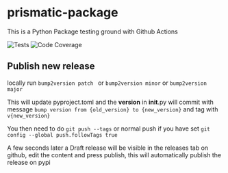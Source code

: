 # prismatic-package
This is a Python Package testing ground with Github Actions

![Tests](https://github.com/prismaticd/prismatic-package/workflows/Tests/badge.svg?branch=master) 
![Code Coverage](https://img.shields.io/badge/code%20coverage-100%25-success.svg)


## Publish new release

locally run `bump2version patch ` or `bump2version minor` or `bump2version major`

This will update pyproject.toml and the __version__ in __init__.py will commit with message 
`bump version from {old_version} to {new_version}` and tag with `v{new_version}`

You then need to do `git push --tags` or normal push if you have set `git config --global push.followTags true`

A few seconds later a Draft release will be visible in the releases tab on github, edit the content and press publish, 
this will automatically publish the release on pypi


